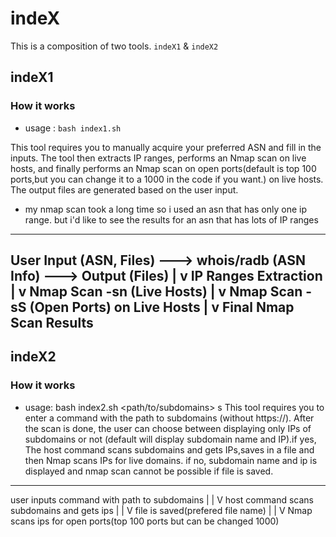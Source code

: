 # indeX

This is a composition of two tools. `indeX1` & `indeX2`

## indeX1
### How it works
* usage : `bash index1.sh`

This tool requires you to manually acquire your preferred ASN and fill in the inputs. The tool then extracts IP ranges, performs an Nmap scan on live hosts, and finally performs an Nmap scan on open ports(default is top 100 ports,but you can change it to a 1000 in the code if you want.) on live hosts. The output files are generated based on the user input. 

* my nmap scan took a long time so i used an asn that has only one ip range. but i'd like to see the results for an asn that has lots of IP ranges
-------------------------------------------------------------------
User Input (ASN, Files) ---> whois/radb (ASN Info) ---> Output (Files)
                           |
                           v
                    IP Ranges Extraction
                           |
                           v
                   Nmap Scan -sn (Live Hosts)
                           |
                           v
        Nmap Scan -sS (Open Ports) on Live Hosts
                           |
                           v
                   Final Nmap Scan Results
-------------------------------------------------------------------

## indeX2
### How it works
* usage: bash index2.sh <path/to/subdomains>
s
This tool requires you to enter a command with the path to subdomains (without https://). After the scan is done, the user can choose between displaying only IPs of subdomains or not (default will display subdomain name and IP).if yes, The host command scans subdomains and gets IPs,saves in a file and then Nmap scans IPs for live domains.
if no, subdomain name and ip is displayed and nmap scan cannot be possible if file is saved.
---------------------------------------------------------------------
user inputs command with path to subdomains 
                    |
                    |
                    V
 host command scans subdomains and gets ips
                    |
                    |
                    V
        file is saved(prefered file name)
                    |
                    |
                    V
Nmap scans ips for open ports(top 100 ports but can be changed 1000)